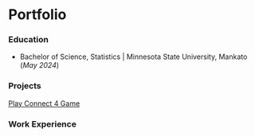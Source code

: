 # Portfolio

### Education
- Bachelor of Science, Statistics | Minnesota State University, Mankato (_May 2024_)
  
### Projects
[Play Connect 4 Game](https://jakeh766.github.io/portfolio/assets/Connect4/build/web/index.html)
  
### Work Experience
